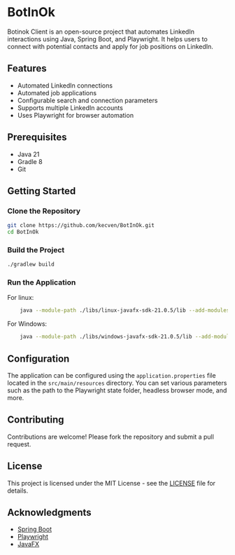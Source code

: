 # BotInOk

Botinok Client is an open-source project that automates LinkedIn interactions using Java, Spring Boot, and Playwright. It helps users to connect with potential contacts and apply for job positions on LinkedIn.

## Features

- Automated LinkedIn connections
- Automated job applications
- Configurable search and connection parameters
- Supports multiple LinkedIn accounts
- Uses Playwright for browser automation

## Prerequisites

- Java 21
- Gradle 8
- Git

## Getting Started

### Clone the Repository

```bash
git clone https://github.com/kecven/BotInOk.git
cd BotInOk
```

### Build the Project

```bash
./gradlew build
```

### Run the Application
For linux:
```bash
    java --module-path ./libs/linux-javafx-sdk-21.0.5/lib --add-modules javafx.controls -jar build/libs/BotInOk-0.3.0.jar
```

For Windows:
```bash
    java --module-path ./libs/windows-javafx-sdk-21.0.5/lib --add-modules javafx.controls -jar build/libs/BotInOk-0.3.0.jar
```

## Configuration

The application can be configured using the `application.properties` file located in the `src/main/resources` directory. You can set various parameters such as the path to the Playwright state folder, headless browser mode, and more.

## Contributing

Contributions are welcome! Please fork the repository and submit a pull request.

## License

This project is licensed under the MIT License - see the [LICENSE](LICENSE) file for details.

## Acknowledgments

- [Spring Boot](https://spring.io/projects/spring-boot)
- [Playwright](https://playwright.dev/)
- [JavaFX](https://openjfx.io/)
